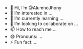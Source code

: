 - 👋 Hi, I’m @AlumnoJhony
- 👀 I’m interested in ...
- 🌱 I’m currently learning ...
- 💞️ I’m looking to collaborate on ...
- 📫 How to reach me ...
- 😄 Pronouns: ...
- ⚡ Fun fact: ...

<!---
AlumnoJhony/AlumnoJhony is a ✨ special ✨ repository because its `README.md` (this file) appears on your GitHub profile.
You can click the Preview link to take a look at your changes.
--->
